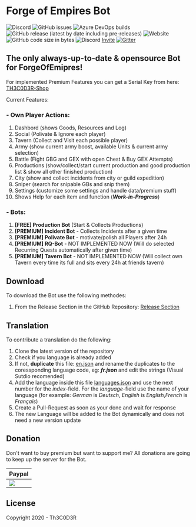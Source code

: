 

# **Forge of Empires Bot** 
![Discord](https://img.shields.io/discord/743455118338293810?label=Discord)[](https://github.com/Th3C0D3R/FoBCS/issues) ![GitHub issues](https://img.shields.io/github/issues/Th3C0D3R/FoBCS) ![Azure DevOps builds](https://img.shields.io/azure-devops/build/thetruetigers/842954ac-9c32-48b8-8308-4f72a8a29bcc/3?label=Build)
![GitHub release (latest by date including pre-releases)](https://img.shields.io/github/v/release/Th3C0D3R/FoBCS?include_prereleases) ![Website](https://img.shields.io/website?down_color=red&down_message=offline&label=Premium%20Server&up_color=green&up_message=online&url=https%3A%2F%2Fth3c0d3r.xyz) ![GitHub code size in bytes](https://img.shields.io/github/languages/code-size/Th3C0D3R/FoBCS)
![Discord](https://img.shields.io/discord/743455118338293810?style=flat-square) [Invite](https://discord.gg/DJv8rNsbP7)
[![Gitter](https://badges.gitter.im/ForgeOfBots/community.svg)](https://gitter.im/ForgeOfBots/community?utm_source=badge&utm_medium=badge&utm_campaign=pr-badge)

## The only always-up-to-date & opensource Bot for ForgeOfEmipres!

For implemented Premium Features you can get a Serial Key from here: [TH3C0D3R-Shop](https://th3c0d3r.selly.store/)

Current Features:
### - Own Player Actions:
1. Dashbord (shows Goods, Resources and Log)
2. Social (Polivate & Ignore each player)
3. Tavern (Collect and Visit each possible player)
4. Army (show current army boost, available Units & current army selection)
5. Battle (Fight GBG and GEX with open Chest & Buy GEX Attempts)
6. Productions (show/collect/start current production and good production list & show all other finished production)
7. City (show and collect incidents from city or guild expedition)
8. Sniper (search for snipable GBs and snip them)
9. Settings (customize some settings and handle data/premium stuff)
10. Shows Help for each item and function (***Work-in-Progress***) 
### - Bots:
1. **[FREE] Production Bot** (Start & Collects Productions)
2. **[PREMIUM] Incident Bot** - Collects Incidents after a given time
3. **[PREMIUM] Polivate Bot** - motivate/polish all Players after 24h
4. **[PREMIUM] RQ-Bot** - NOT IMPLEMENTED NOW (Will do selected Recurring Quests automatically after given time)
5. **[PREMIUM] Tavern Bot** - NOT IMPLEMENTED NOW (Will collect own Tavern every time its full and sits every 24h at friends tavern)

## Download
To download the Bot use the following methodes:
1.  From the Release Section in the GitHub Repository: [Release Section](https://github.com/Th3C0D3R/FoBCS/releases)

## Translation

To contribute a translation do the following:
1. Clone the latest version of the repository
2. Check if you language is already added
3. If not, **duplicate** this file: [en.json](https://github.com/Th3C0D3R/FoBCS/blob/master/ForgeOfBots/LanguageFiles/en.json) and rename the duplicates to the coressponding language code, eg: ***fr.json***  and edit the strings (Visual Sutdio recomended)
4. Add the language inside this file [languages.json](https://github.com/Th3C0D3R/FoBCS/blob/master/ForgeOfBots/languages.json) and use the next number for the *index*-field. For the *language*-field use the name of your language (for example: *German* is *Deutsch*, *English* is *English*,*French* is *Français*)
5. Create a Pull-Request as soon as your done and wait for response
6. The new Language will be added to the Bot dynamically and does not need a new version update


## Donation
Don't want to buy premium but want to support me?
All donations are going to keep up the server for the Bot.

| Paypal |
| ------ |
| [![](https://www.paypalobjects.com/en_US/i/btn/btn_donateCC_LG.gif)](https://www.paypal.com/cgi-bin/webscr?cmd=_s-xclick&hosted_button_id=G2D7BK2E7WJZY) 

License
-------
Copyright 2020 - Th3C0D3R
<!--stackedit_data:
eyJoaXN0b3J5IjpbMTc5NDEwMzc0MCwtODUyMzIxODc3LC0xMj
U2OTMwMzAsMTU2ODQ4MjMyMywtMjA2Nzc2Nzk3NywtMTE3ODEw
MDcwNSwtMTgyOTg2NDQ1MCwtNTU3NjE3NDY0LC01MDMzNjUyMz
QsLTg0MTU5MzY0OCwyMTM4ODcwMzQ1LDM1MjkyMTYzMiwxMTkz
OTg5MTYwLDkyMDE2ODI4Niw3Njk2MDI2NDgsLTcyODQwMDU2XX
0=
-->